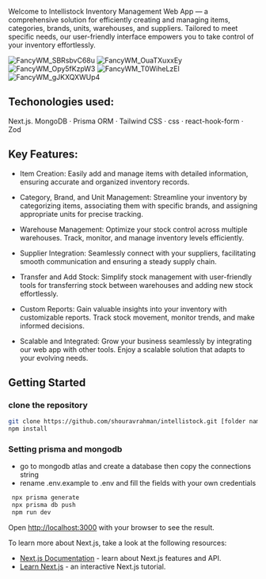 Welcome to Intellistock Inventory Management Web App — a comprehensive solution for efficiently creating and managing items, categories, brands, units, warehouses, and suppliers. Tailored to meet specific needs, our user-friendly interface empowers you to take control of your inventory effortlessly.

![FancyWM_SBRsbvC68u](https://github.com/shouravrahman/intellistock/assets/73746355/1e1e9680-8d7f-4f7a-85f8-204553e38fe2)
![FancyWM_OuaTXuxxEy](https://github.com/shouravrahman/intellistock/assets/73746355/4bdb3410-b00f-44c4-bb4c-8f249244bacb)
![FancyWM_Opy5fKzpW3](https://github.com/shouravrahman/intellistock/assets/73746355/ec062654-362f-451c-8e8e-0f8eb4d93c49)
![FancyWM_T0WiheLzEl](https://github.com/shouravrahman/intellistock/assets/73746355/2c37a588-1e74-4343-8c71-79e3567d14a6)
![FancyWM_gJKXQXWUp4](https://github.com/shouravrahman/intellistock/assets/73746355/8abe4aa5-e4db-4a57-9be6-aeacbf4e4ab0)

## Techonologies used:

Next.js. MongoDB · Prisma ORM · Tailwind CSS · css · react-hook-form · Zod

## Key Features:

- Item Creation: Easily add and manage items with detailed information, ensuring accurate and organized inventory records.

- Category, Brand, and Unit Management: Streamline your inventory by categorizing items, associating them with specific brands, and assigning appropriate units for precise tracking.

- Warehouse Management: Optimize your stock control across multiple warehouses. Track, monitor, and manage inventory levels efficiently.

- Supplier Integration: Seamlessly connect with your suppliers, facilitating smooth communication and ensuring a steady supply chain.

- Transfer and Add Stock: Simplify stock management with user-friendly tools for transferring stock between warehouses and adding new stock effortlessly.

- Custom Reports: Gain valuable insights into your inventory with customizable reports. Track stock movement, monitor trends, and make informed decisions.

- Scalable and Integrated: Grow your business seamlessly by integrating our web app with other tools. Enjoy a scalable solution that adapts to your evolving needs.

## Getting Started

### clone the repository

```bash
git clone https://github.com/shouravrahman/intellistock.git [folder name]
npm install
```

### Setting prisma and mongodb

- go to mongodb atlas and create a database then copy the connections string
- rename .env.example to .env and fill the fields with your own credentials

```bash
 npx prisma generate
 npx prisma db push
 npm run dev
```

Open [http://localhost:3000](http://localhost:3000) with your browser to see the result.

To learn more about Next.js, take a look at the following resources:

- [Next.js Documentation](https://nextjs.org/docs) - learn about Next.js features and API.
- [Learn Next.js](https://nextjs.org/learn) - an interactive Next.js tutorial.
